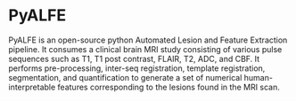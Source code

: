 # PyALFE

PyALFE is an open-source python Automated Lesion and Feature Extraction pipeline.
It consumes a clinical brain MRI study consisting of various pulse sequences
such as T1, T1 post contrast, FLAIR, T2, ADC, and CBF. It performs
pre-processing, inter-seq registration, template registration, segmentation,
and quantification to generate a set of numerical human-interpretable features
corresponding to the lesions found in the MRI scan.
